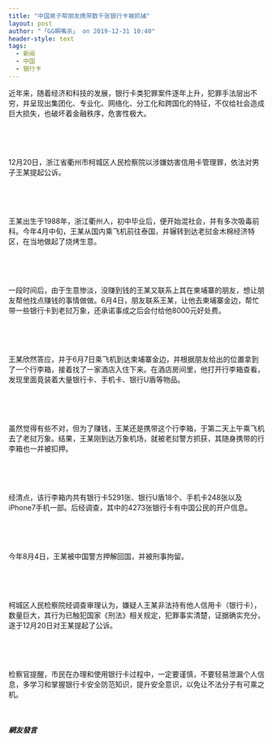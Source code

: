 ```yaml
---
title: "中国男子帮朋友携带数千张银行卡被抓捕"
layout: post
author: "「GG瞑嘴杀」 on 2019-12-31 10:40"
header-style: text
tags:
  - 新闻
  - 中国
  - 银行卡
---
```


<p>近年来，随着经济和科技的发展，银行卡类犯罪案件逐年上升，犯罪手法层出不穷，并呈现出集团化、专业化、网络化、分工化和跨国化的特征，不仅给社会造成巨大损失，也破坏着金融秩序，危害性极大。</p>
<p><br></p>
<p><br></p>
<p>12月20日，浙江省衢州市柯城区人民检察院以涉嫌妨害信用卡管理罪，依法对男子王某提起公诉。</p>
<p><br></p>
<p><br></p>
<p>王某出生于1988年，浙江衢州人，初中毕业后，便开始混社会，并有多次吸毒前科。今年4月中旬，王某从国内乘飞机前往泰国，并辗转到达老挝金木棉经济特区，在当地做起了烧烤生意。</p>
<p><br></p>
<p><br></p>
<p>一段时间后，由于生意惨淡，没赚到钱的王某又联系上其在柬埔寨的朋友，想让朋友帮他找点赚钱的事情做做。6月4日，朋友联系王某，让他去柬埔寨金边，帮忙带一些银行卡到老挝万象，还承诺事成之后会付给他8000元好处费。</p>
<p><br></p>
<p><br></p>
<p>王某欣然答应，并于6月7日乘飞机到达柬埔寨金边，并根据朋友给出的位置拿到了一个行李箱，接着找了一家酒店入住下来。在酒店房间里，他打开行李箱查看，发现里面竟装着大量银行卡、手机卡、银行U盾等物品。</p>
<p><br></p>
<p><br></p>
<p>虽然觉得有些不对，但为了赚钱，王某还是携带这个行李箱，于第二天上午乘飞机去了老挝万象。结果，王某刚到达万象机场，就被老挝警方抓获，其随身携带的行李箱也一并被扣押。</p>
<p><br></p>
<p><br></p>
<p>经清点，该行李箱内共有银行卡5291张、银行U盾18个、手机卡248张以及iPhone7手机一部。后经调查，其中的4273张银行卡有中国公民的开户信息。</p>
<p><br></p>
<p><br></p>
<p>今年8月4日，王某被中国警方押解回国，并被刑事拘留。</p>
<p><br></p>
<p><br></p>
<p>柯城区人民检察院经调查审理认为，嫌疑人王某非法持有他人信用卡（银行卡），数量巨大，其行为已触犯国家《刑法》相关规定，犯罪事实清楚，证据确实充分，遂于12月20日对王某提起了公诉。</p>
<p><br></p>
<p><br></p>
<p>检察官提醒，市民在办理和使用银行卡过程中，一定要谨慎，不要轻易泄漏个人信息，多学习和掌握银行卡安全防范知识，提升安全意识，以免让不法分子有可乘之机。</p>
<p class="p_hidden"><input type="hidden" value="菲乐园提供"><br></p>

##### 網友發言 


